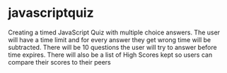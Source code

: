 # javascriptquiz
Creating a timed JavaScript Quiz with multiple choice answers. The user will have a time limit and for every answer they get wrong time will be subtracted. There will be 10 questions the user will try to answer before time expires. There will also be a list of High Scores kept so users can compare their scores to their peers

